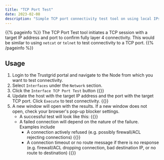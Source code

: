 ```yaml
---
title: "TCP Port Test"
date: 2023-02-08
description: "Simple TCP port connectivity test tool on using local IPs"
---
```


{{% pageinfo %}}
The TCP Port Test tool initiates a TCP session with a target IP address and port to confirm fully layer 4 connectivity. This would be similar to using `netcat` or `telnet` to test connectivity to a TCP port.
{{% /pageinfo %}}

## Usage

1. Login to the Trustgrid portal and navigate to the Node from which you want to test connectivity.
1. Select `Interfaces` under the `Network` section.
1. Click the `Interface TCP Port Test` button {{<tgimg src="network-tools.png" width="85%" caption="Selecting TCP Port Test">}}
1. Update the host with the target IP address and the port with the target TCP port. Click `Execute` to test connectivity. {{<tgimg src="config.png" width="60%" caption="Configuring the TCP Port Test">}}
1. A new window will open with the results. If a new window does not open, check your browser's pop-up blocker settings.
   - A successful test will look like this: {{<tgimg src="success.png" width="85%" caption="Successful TCP Port Test result">}}
   - A failed connection will depend on the nature of the failure. Examples include
      - A connection actively refused (e.g. possibly firewall/ACL rejecting connections) {{<tgimg src="failed-refused.png" width="90%" caption="Connection refused result">}}
      - A connection timeout or no route message if there is no response (e.g. firewall/ACL dropping connection, bad destination IP, or no route to destination) {{<tgimg src="failed-noroute.png" width="90%" caption="No route to host result">}}
